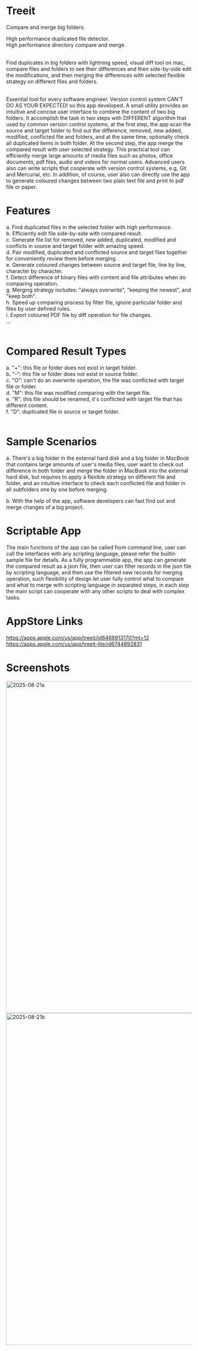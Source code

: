# Treeit
Compare and merge big folders.

High performance duplicated file detector.<br>
High performance directory compare and merge.<br><br>

Find duplicates in big folders with lightning speed, visual diff tool on mac, compare files and folders to see their differences and then side-by-side edit the modifications, and then merging the differences with selected flexible strategy on different files and folders.<br><br>

Essential tool for every software engineer. Version control system CAN'T DO AS YOUR EXPECTED! so this app developed. A small utility provides an intuitive and concise user interface to combine the content of two big folders. It accomplish the task in two steps with DIFFERENT algorithm that used by common version control systems, at the first step, the app scan the source and target folder to find out the difference, removed, new added, modified, conflicted file and folders, and at the same time, optionally check all duplicated items in both folder. At the second step, the app merge the compared result with user selected strategy. This practical tool can efficiently merge large amounts of media files such as photos, office documents, pdf files, audio and videos for normal users. Advanced users also can write scripts that cooperate with version control systems, e.g, Git and Mercurial, etc. In addition, of course, user also can directly use the app to generate coloured changes between two plain text file and print to pdf file or paper.


Features
===========================
a. Find duplicated files in the selected folder with high performance.<br>
b. Efficiently edit file side-by-side with compared result.<br>
c. Generate file list for removed, new added, duplicated, modified and conflicts in source and target folder with amazing speed.<br>
d. Pair modified, duplicated and conflicted source and target files together for conveniently review them before merging.<br>
e. Generate coloured changes between source and target file, line by line, character by character.<br>
f. Detect difference of binary files with content and file attributes when do comparing operation.<br>
g. Merging strategy includes: "always overwrite", "keeping the newest", and "keep both".<br>
h. Speed up comparing process by filter file, ignore particular folder and files by user defined rules.<br>
i. Export coloured PDF file by diff operation for file changes.<br>
...<br><br>


Compared Result Types
===========================
a. "+": this file or folder does not exist in target folder.<br>
b. "-": this file or folder does not exist in source folder.<br>
c. "O": can't do an overwrite operation, the file was conflicted with target file or folder.<br>
d. "M": this file was modified comparing with the target file.<br>
e. "R": this file should be renamed, it's conflicted with target file that has different content.<br>
f. "D": duplicated file in source or target folder.<br><br>


Sample Scenarios
===========================
a. There's a big folder in the external hard disk and a big folder in MacBook that contains large amounts of user's media files, user want to check out difference in both folder and merge the folder in MacBook into the external hard disk, but requires to apply a flexible strategy on different file and folder, and an intuitive interface to check each conflicted file and folder in all subfolders one by one before merging.

b. With the help of the app, software developers can fast find out and merge changes of a big project.


Scriptable App
===========================
The main functions of the app can be called from command line, user can call the interfaces with any scripting language, please refer the builtin sample file for details. As a fully programmable app, the app can generate the compared result as a json file, then user can filter records in the json file by scripting language, and then use the filtered new records for merging operation, such flexibility of design let user fully control what to compare and what to merge with scripting language in separated steps, in each step the main script can cooperate with any other scripts to deal with complex tasks.


AppStore Links
===============
https://apps.apple.com/us/app/treeit/id6468913170?mt=12<br>
https://apps.apple.com/us/app/treeit-lite/id6744892831<br>


Screenshots
===============

<img width="1440" height="900" alt="2025-08-21a" src="https://github.com/user-attachments/assets/599c494c-2747-4775-bee1-ce21e0151aff" />
<img width="1440" height="900" alt="2025-08-21b" src="https://github.com/user-attachments/assets/22c79f4e-8168-4b45-a450-23a84577b3b7" />

